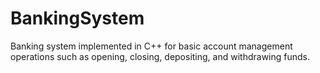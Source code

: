 # BankingSystem
Banking system implemented in C++ for basic account management operations such as opening, closing, depositing, and withdrawing funds.
